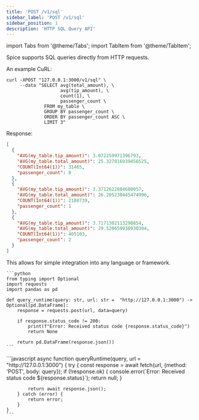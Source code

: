 ```yaml
---
title: 'POST /v1/sql'
sidebar_label: 'POST /v1/sql'
sidebar_position: 1
description: 'HTTP SQL Query API'
---
```


import Tabs from '@theme/Tabs';
import TabItem from '@theme/TabItem';

Spice supports SQL queries directly from HTTP requests.

An example CuRL:

```shell
curl -XPOST "127.0.0.1:3000/v1/sql" \
     --data "SELECT avg(total_amount), \
                    avg(tip_amount), \
                    count(1), \
                    passenger_count \
              FROM my_table \
              GROUP BY passenger_count \
              ORDER BY passenger_count ASC \
              LIMIT 3"
```

Response:

```json
[
  {
    "AVG(my_table.tip_amount)": 3.072259971396793,
    "AVG(my_table.total_amount)": 25.327816939456525,
    "COUNT(Int64(1))": 31465,
    "passenger_count": 0
  },
  {
    "AVG(my_table.tip_amount)": 3.3712622884680057,
    "AVG(my_table.total_amount)": 26.205230445474996,
    "COUNT(Int64(1))": 2188739,
    "passenger_count": 1
  },
  {
    "AVG(my_table.tip_amount)": 3.7171302113290854,
    "AVG(my_table.total_amount)": 29.520659930930304,
    "COUNT(Int64(1))": 405103,
    "passenger_count": 2
  }
]
```

This allows for simple integration into any language or framework.

<Tabs>
  <TabItem value="python" label="Python" default>

    ```python
    from typing import Optional
    import requests
    import pandas as pd

    def query_runtime(query: str, url: str =  "http://127.0.0.1:3000") -> Optional[pd.DataFrame]:
        response = requests.post(url, data=query)

        if response.status_code != 200:
            print(f"Error: Received status code {response.status_code}")
            return None

        return pd.DataFrame(response.json())
    ```

  </TabItem>
  <TabItem value="javascript" label="Javascript">
    ```javascript
    async function queryRuntime(query, url = "http://127.0.0.1:3000") {
        try {
            const response = await fetch(url, {method: 'POST', body: query});
            if (!response.ok) {
            console.error(`Error: Received status code ${response.status}`);
            return null;
            }

            return await response.json();
        } catch (error) {
            return error;
        }
    }
    ```

  </TabItem>
</Tabs>
